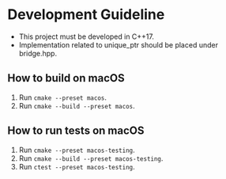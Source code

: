 # Development Guideline

- This project must be developed in C++17.
- Implementation related to unique_ptr should be placed under bridge.hpp.

## How to build on macOS

1. Run `cmake --preset macos`.
2. Run `cmake --build --preset macos`.

## How to run tests on macOS

1. Run `cmake --preset macos-testing`.
2. Run `cmake --build --preset macos-testing`.
3. Run `ctest --preset macos-testing`.
